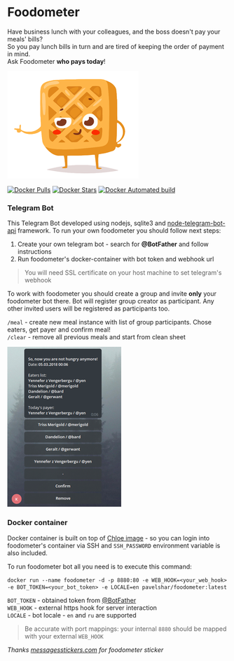 # Foodometer
Have business lunch with your colleagues, and the boss doesn't pay your meals' bills?  
So you pay lunch bills in turn and are tired of keeping the order of payment in mind.  
Ask Foodometer **who pays today**!

![Foodometer](https://raw.githubusercontent.com/PavelShar/Foodometer/assets/foodometer_logo.png)

[![Docker Pulls](https://img.shields.io/docker/pulls/pavelshar/foodometer.svg?style=flat-square)][hub]
[![Docker Stars](https://img.shields.io/docker/stars/pavelshar/foodometer.svg?style=flat-square)][hub]
[![Docker Automated build](https://img.shields.io/docker/automated/pavelshar/foodometer.svg?style=flat-square)][hub]


### Telegram Bot
This Telegram Bot developed using nodejs, sqlite3 and [node-telegram-bot-api](https://github.com/yagop/node-telegram-bot-api) framework. 
To run your own foodometer you should follow next steps:  
1. Create your own telegram bot - search for **@BotFather** and follow instructions
2. Run foodometer's docker-container with bot token and webhook url

> You will need SSL certificate on your host machine to set telegram's webhook

To work with foodometer you should create a group and invite **only** your foodometer bot there. Bot will register group creator as participant. Any other invited users will be registered as participants too.  

`/meal` - create new meal instance with list of group participants. Chose eaters, get payer and confirm meal!  
`/clear` - remove all previous meals and start from clean sheet  

![Foodometer](https://raw.githubusercontent.com/PavelShar/Foodometer/assets/foodometer_screen.png)

### Docker container
Docker container is built on top of [Chloe image](https://github.com/PavelShar/Chloe) - so you can login into foodometer's container via SSH and `SSH_PASSWORD` environment variable is also included.

To run foodometer bot all you need is to execute this command:

```
docker run --name foodometer -d -p 8880:80 -e WEB_HOOK=<your_web_hook> -e BOT_TOKEN=<your_bot_token> -e LOCALE=en pavelshar/foodometer:latest
```
`BOT_TOKEN` - obtained token from [@BotFather](https://telegram.me/BotFather)  
`WEB_HOOK` - external https hook for server interaction  
`LOCALE` - bot locale - `en` and `ru` are supported

> Be accurate with port mappings: your internal `8880` should be mapped with your external `WEB_HOOK` 

*Thanks [messagesstickers.com](http://messagesstickers.com/) for foodometer sticker*  

[hub]: https://hub.docker.com/r/pavelshar/foodometer/
